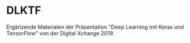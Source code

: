 # DLKTF
Ergänzende Materialen der Präsentation "Deep Learning mit Keras und TensorFlow" von der Digital Xchange 2019.
